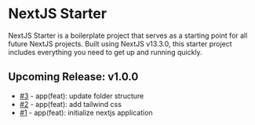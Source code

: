 # NextJS Starter

NextJS Starter is a boilerplate project that serves as a starting point for all future NextJS projects. Built using NextJS v13.3.0, this starter project includes everything you need to get up and running quickly.

## Upcoming Release: v1.0.0

- [#3](https://github.com/jtcarlos/nextjs-starter/issues/3) - app(feat): update folder structure
- [#2](https://github.com/jtcarlos/nextjs-starter/issues/2) - app(feat): add tailwind css
- [#1](https://github.com/jtcarlos/nextjs-starter/issues/1) - app(feat): initialize nextjs application
